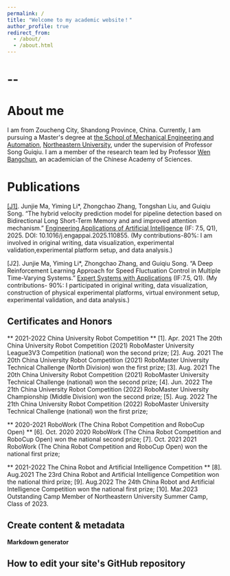 ```yaml
---
permalink: /
title: "Welcome to my academic website！"
author_profile: true
redirect_from: 
  - /about/
  - /about.html
---
```

--
=====

About me
======
  I am from Zoucheng City, Shandong Province, China. Currently, I am pursuing a Master's degree at [the School of Mechanical Engineering and Automation](http://www.me.neu.edu.cn/), [Northeastern University](https://www.neu.edu.cn/), under the supervision of Professor Song Guiqiu. I am a member of the research team led by Professor [Wen Bangchun](https://baike.baidu.com/item/%E9%97%BB%E9%82%A6%E6%A4%BF/3820254), an academician of the Chinese Academy of Sciences.

Publications
======
[[J1]](https://doi.org/10.1016/j.engappai.2025.110855). Junjie Ma, Yiming Li*, Zhongchao Zhang, Tongshan Liu, and Guiqiu Song. “The hybrid velocity prediction model for pipeline detection based on Bidirectional Long Short-Term Memory and and improved attention mechanism.” [Engineering Applications of Artificial Intelligence](https://www.sciencedirect.com/journal/engineering-applications-of-artificial-intelligence) (IF: 7.5, Q1), 2025. DOI: 10.1016/j.engappai.2025.110855.
    (My contributions-80%: I am involved in original writing, data visualization, experimental validation,experimental platform setup, and data analysis.)
    
[J2]. Junjie Ma, Yiming Li*, Zhongchao Zhang, and Guiqiu Song. “A Deep Reinforcement Learning Approach for Speed Fluctuation Control in Multiple Time-Varying Systems.” [Expert Systems with Applications](https://www.sciencedirect.com/journal/expert-systems-with-applications) (IF:7.5, Q1).
    (My contributions- 90%: I participated in original writing, data visualization, construction of physical experimental platforms, virtual environment setup, experimental validation, and data analysis.)
    
Certificates and Honors
------

** 2021-2022 China University Robot Competition **
[1]. Apr. 2021 The 20th China University Robot Competition (2021) RoboMaster University League3V3 Competition (national) won the second prize;
[2]. Aug. 2021 The 20th China University Robot Competition (2021) RoboMaster University Technical Challenge (North Division) won the first prize;
[3]. Aug. 2021 The 20th China University Robot Competition (2021) RoboMaster University Technical Challenge (national) won the second prize;
[4]. Jun. 2022 The 21th China University Robot Competition (2022) RoboMaster University Championship (Middle Division) won the second prize;
[5]. Aug. 2022 The 21th China University Robot Competition (2022) RoboMaster University Technical Challenge (national) won the first prize;

** 2020-2021 RoboWork (The China Robot Competition and RoboCup Open) **
[6]. Oct. 2020 2020 RoboWork (The China Robot Competition and RoboCup Open) won the national second prize;
[7]. Oct. 2021 2021 RoboWork (The China Robot Competition and RoboCup Open) won the national first prize;

** 2021-2022 The China Robot and Artificial Intelligence Competition **
[8]. Aug.2021 The 23rd China Robot and Artificial Intelligence Competition won the national third prize;
[9]. Aug.2022 The 24th China Robot and Artificial Intelligence Competition won the national first prize;
[10]. Mar.2023 Outstanding Camp Member of Northeastern University Summer Camp, Class of 2023.

Create content & metadata
------

**Markdown generator**



How to edit your site's GitHub repository
------


